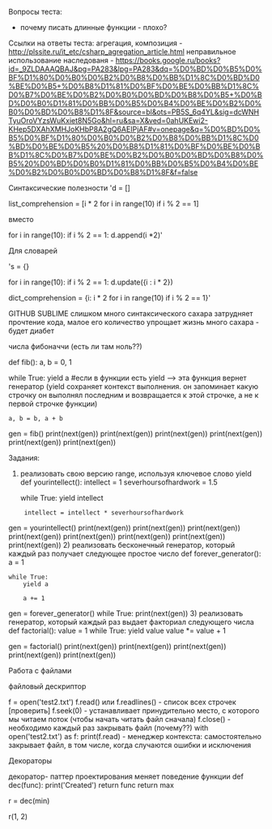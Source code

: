 Вопросы теста:
- почему писать длинные функции - плохо?

Ссылки на ответы теста:
агрегация, композиция - http://plssite.ru/it_etc/csharp_agregation_article.html
неправильное использование наследованя - https://books.google.ru/books?id=_9ZLDAAAQBAJ&pg=PA283&lpg=PA283&dq=%D0%BD%D0%B5%D0%BF%D1%80%D0%B0%D0%B2%D0%B8%D0%BB%D1%8C%D0%BD%D0%BE%D0%B5+%D0%B8%D1%81%D0%BF%D0%BE%D0%BB%D1%8C%D0%B7%D0%BE%D0%B2%D0%B0%D0%BD%D0%B8%D0%B5+%D0%BD%D0%B0%D1%81%D0%BB%D0%B5%D0%B4%D0%BE%D0%B2%D0%B0%D0%BD%D0%B8%D1%8F&source=bl&ots=PB5S_6q4YL&sig=dcWNHTyuOroVYzsWuKxiet8N5Go&hl=ru&sa=X&ved=0ahUKEwi2-KHep5DXAhXMHJoKHbP8A2gQ6AEIPjAF#v=onepage&q=%D0%BD%D0%B5%D0%BF%D1%80%D0%B0%D0%B2%D0%B8%D0%BB%D1%8C%D0%BD%D0%BE%D0%B5%20%D0%B8%D1%81%D0%BF%D0%BE%D0%BB%D1%8C%D0%B7%D0%BE%D0%B2%D0%B0%D0%BD%D0%B8%D0%B5%20%D0%BD%D0%B0%D1%81%D0%BB%D0%B5%D0%B4%D0%BE%D0%B2%D0%B0%D0%BD%D0%B8%D1%8F&f=false

Синтаксические полезности
'd = []

list_comprehension = [i * 2 for i in range(10) if i % 2 == 1]

вместо

for i in range(10):
  if i % 2 == 1:
    d.append(i *2)'



Для словарей

's = {}

for i in range(10):
  if i % 2 == 1:
    d.update({i : i * 2})
    
dict_comprehension = {i: i * 2 for i in range(10) if i % 2 == 1}'

GITHUB
SUBLIME
слишком много синтаксического сахара затрудняет прочтение кода, малое его количество упрощает жизнь
много сахара - будет диабет

числа фибоначчи (есть ли там ноль??)

def fib():
  a, b = 0, 1
  
  while True:
    yield a #если в функции есть yield --> эта функция вернет генератор (yield сохраняет контекст выполнения. он запоминает какую строчку он выполнял последним и возвращается к этой строчке, а не к первой строчке функции)
    
    a, b = b, a + b
    
gen = fib()
print(next(gen))
print(next(gen))
print(next(gen))
print(next(gen))
print(next(gen))
print(next(gen))


Задания:
1) реализовать свою версию range, используя ключевое слово yield
def yourintellect():
    intellect = 1
    severhoursofhardwork = 1.5
    
    
    while True:
        yield intellect
        
        intellect = intellect * severhoursofhardwork
            
gen = yourintellect()
print(next(gen))
print(next(gen))
print(next(gen))
print(next(gen))
print(next(gen))
print(next(gen))
print(next(gen))
print(next(gen))
2) реализовать бесконечный генератор, который каждый раз получает следующее простое число
def forever_generator():
    a = 1
    
    
    while True:
        yield a
        
        a += 1
            
gen = forever_generator()
while True:
    print(next(gen))
3) реализовать генератор, который каждый раз выдает факториал следующего числа
def factorial():
    value = 1
    while True:
        yield value
        value *= value + 1
        
gen = factorial()
print(next(gen))
print(next(gen))
print(next(gen))
print(next(gen))
print(next(gen))

Работа с файлами

файловый дескриптор

f = open('test2.txt')
f.read() или 
f.readlines() - список всех строчек [проверить]
f.seek(0) - устанавливает принудительно место, с которого мы читаем поток (чтобы начать читать файл сначала)
f.close() - необходимо каждый раз закрывать файл (почему??)
with open('test2.txt') as f:
  print(f.read) - менеджер контекста: самостоятельно закрывает файл, в том числе, когда случаются ошибки и исключения
  
Декораторы  

декоратор- паттер проектирования
меняет поведение функции
def dec(func):
    print('Created')
    return func
return max

r = dec(min)

r(1, 2)



